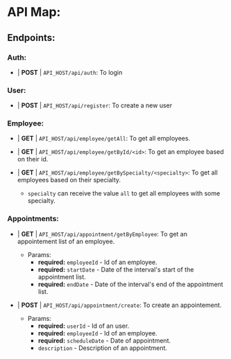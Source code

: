 # API Map:

## Endpoints:

### Auth:

- | **POST** | `API_HOST/api/auth`: To login

### User:

- | **POST** | `API_HOST/api/register`: To create a new user

### Employee:

- | **GET** | `API_HOST/api/employee/getAll`: To get all employees.

- | **GET** | `API_HOST/api/employee/getById/<id>`: To get an employee based on their id.

- | **GET** | `API_HOST/api/employee/getBySpecialty/<specialty>`: To get all employees based on their specialty.
  - `specialty` can receive the value `all` to get all employees with some specialty.

### Appointments:

- | **GET** | `API_HOST/api/appointment/getByEmployee`: To get an appointement list of an employee.

  - Params:
    - **required:** `employeeId` - Id of an employee.
    - **required:** `startDate` - Date of the interval's start of the appointment list.
    - **required:** `endDate` - Date of the interval's end of the appointment list.

- | **POST** | `API_HOST/api/appointment/create`: To create an appointement.
  - Params:
    - **required:** `userId` - Id of an user.
    - **required:** `employeeId` - Id of an employee.
    - **required:** `scheduleDate` - Date of appointment.
    - `description` - Description of an appointment.
